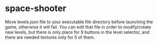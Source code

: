 # space-shooter
Move levels.json file to your executable file directory before launching the game, otherwise it will fail.
You can edit that file in order to modify/create new levels, but there is only place for 9 buttons in the level selector, and there are needed textures only for 5 of them.
